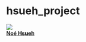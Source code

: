 # hsueh_project

[![](https://avatars.githubusercontent.com/u/70981572?v=4?s=100)  
**Noé Hsueh**](https://github.com/noe-hsueh)
